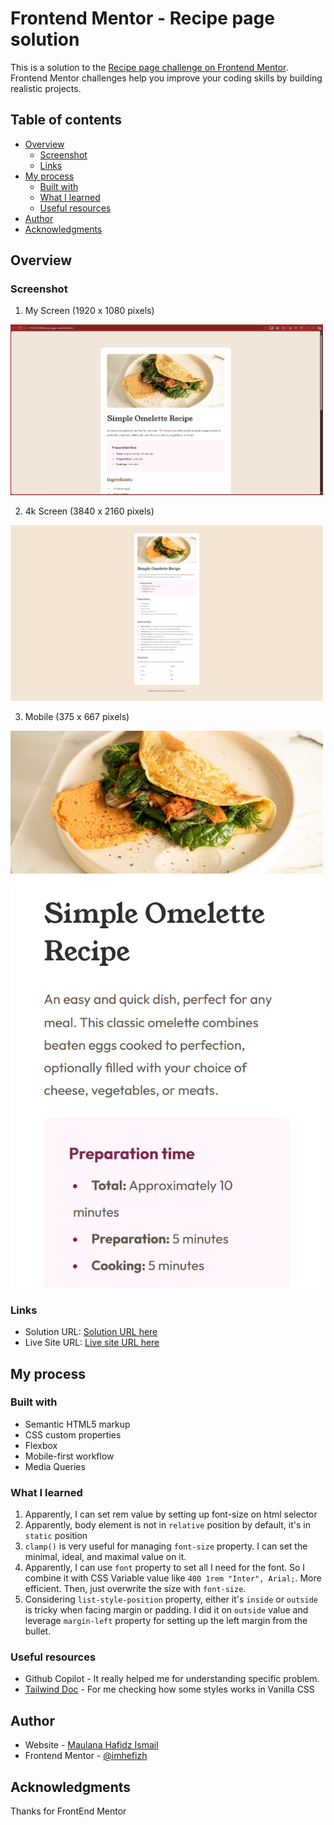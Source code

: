 # Frontend Mentor - Recipe page solution

This is a solution to the [Recipe page challenge on Frontend Mentor](https://www.frontendmentor.io/challenges/recipe-page-KiTsR8QQKm). Frontend Mentor challenges help you improve your coding skills by building realistic projects.

## Table of contents

- [Overview](#overview)
  - [Screenshot](#screenshot)
  - [Links](#links)
- [My process](#my-process)
  - [Built with](#built-with)
  - [What I learned](#what-i-learned)
  - [Useful resources](#useful-resources)
- [Author](#author)
- [Acknowledgments](#acknowledgments)

## Overview

### Screenshot

1. My Screen (1920 x 1080 pixels)

<img src='./screenshots/Screenshot 2025-10-29 170854.png' alt='my-screen' width='500'>

2.  4k Screen (3840 x 2160 pixels)

<img src='./screenshots/127.0.0.1_5500_recipe-page-main_index.html(4k Screen).png' alt='my-screen' width='500'>

3.  Mobile (375 x 667 pixels)

<img src='./screenshots/127.0.0.1_5500_recipe-page-main_index.html(iPhone SE).png' alt='my-screen' width='500'>

### Links

- Solution URL: [Solution URL here](https://github.com/imhefizh/FrontEnd-Web-Lab/tree/main/recipe-page-main)
- Live Site URL: [Live site URL here](https://imhefizh.github.io/FrontEnd-Web-Lab/recipe-page-main)

## My process

### Built with

- Semantic HTML5 markup
- CSS custom properties
- Flexbox
- Mobile-first workflow
- Media Queries

### What I learned

1. Apparently, I can set rem value by setting up font-size on html selector
2. Apparently, body element is not in `relative` position by default, it's in `static` position
3. `clamp()` is very useful for managing `font-size` property. I can set the minimal, ideal, and maximal value on it.
4. Apparently, I can use `font` property to set all I need for the font. So I combine it with CSS Variable value like `400 1rem "Inter", Arial;`. More efficient. Then, just overwrite the size with `font-size`.
5. Considering `list-style-position` property, either it's `inside` or `outside` is tricky when facing margin or padding. I did it on `outside` value and leverage `margin-left` property for setting up the left margin from the bullet.

### Useful resources

- Github Copilot - It really helped me for understanding specific problem.
- [Tailwind Doc](https://tailwindcss.com/docs/aspect-ratio) - For me checking how some styles works in Vanilla CSS

## Author

- Website - [Maulana Hafidz Ismail](https://maulanahafidz.com)
- Frontend Mentor - [@imhefizh](https://www.frontendmentor.io/profile/imhefizh)

## Acknowledgments

Thanks for FrontEnd Mentor
